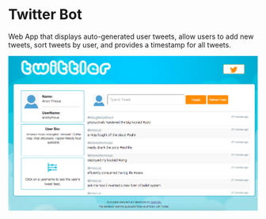 # Twitter Bot
Web App that displays auto-generated user tweets, allow users to add new tweets, sort tweets by user, and provides a timestamp for all tweets.

![Alt text](img/twittler.png?raw=true "Screenshot of Twittler Application")

